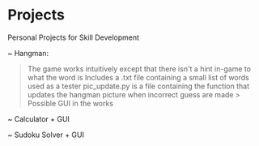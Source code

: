 # Projects
Personal Projects for Skill Development

~ Hangman:
  > The game works intuitively except that there isn't a hint in-game to what the word is
  > Includes a .txt file containing a small list of words used as a tester
  > pic_update.py is a file containing the function that updates the hangman picture when incorrect guess are made
    > Possible GUI in the works
    
~ Calculator + GUI

~ Sudoku Solver + GUI
  
